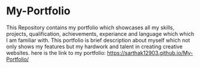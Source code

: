 # My-Portfolio
This Repository contains my portfolio which showcases all my skills, projects, qualification, achievements, experiance and language which which I am familiar with. This portfolio is brief description about myself which not only shows my features but my hardwork and talent in creating creative websites.
here is the link to my portfolio: https://sarthak12903.github.io/My-Portfolio/
